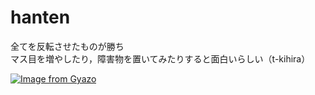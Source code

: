 # hanten
全てを反転させたものが勝ち</br>
マス目を増やしたり，障害物を置いてみたりすると面白いらしい（t-kihira）

[![Image from Gyazo](https://i.gyazo.com/709b5654c6a3af369b0636ffbd474cea.png)](https://gyazo.com/709b5654c6a3af369b0636ffbd474cea)
